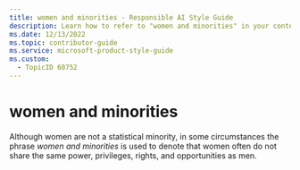 ```yaml
---
title: women and minorities - Responsible AI Style Guide
description: Learn how to refer to "women and minorities" in your content.
ms.date: 12/13/2022
ms.topic: contributor-guide
ms.service: microsoft-product-style-guide
ms.custom:
  - TopicID 60752
---
```



# women and minorities

Although women are not a statistical minority, in some circumstances the phrase *women and minorities* is used to denote that women often do not share the same power, privileges, rights, and opportunities as men.